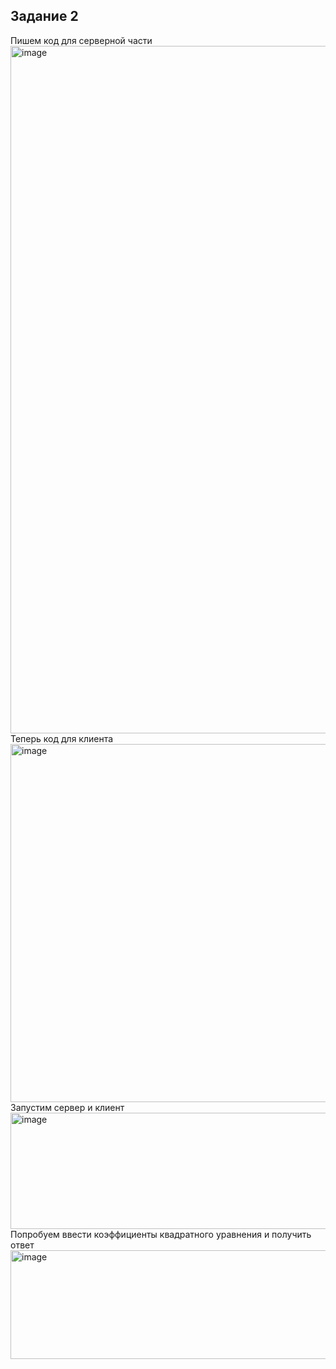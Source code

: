 ## Задание 2
Пишем код для серверной части
<img width="974" height="1100" alt="image" src="https://github.com/user-attachments/assets/25fdfaab-d5f8-4a65-95e4-915c989d72b3"/>
Теперь код для клиента
<img width="974" height="573" alt="image" src="https://github.com/user-attachments/assets/028d3961-e324-4844-ab1a-952cb4690de7" />
Запустим сервер и клиент
<img width="974" height="186" alt="image" src="https://github.com/user-attachments/assets/a9e26ce9-00a2-48c6-bdc8-be96d955b0db" />
Попробуем ввести коэффициенты квадратного уравнения и получить ответ
<img width="974" height="174" alt="image" src="https://github.com/user-attachments/assets/71f9766f-8af9-435b-8a0f-1f8ea5aa2e67" />
